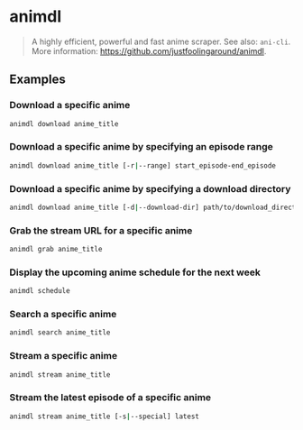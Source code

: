 # animdl

> A highly efficient, powerful and fast anime scraper. See also: `ani-cli`. More information: <https://github.com/justfoolingaround/animdl>.

## Examples

### Download a specific anime

```bash
animdl download anime_title
```

### Download a specific anime by specifying an episode range

```bash
animdl download anime_title [-r|--range] start_episode-end_episode
```

### Download a specific anime by specifying a download directory

```bash
animdl download anime_title [-d|--download-dir] path/to/download_directory
```

### Grab the stream URL for a specific anime

```bash
animdl grab anime_title
```

### Display the upcoming anime schedule for the next week

```bash
animdl schedule
```

### Search a specific anime

```bash
animdl search anime_title
```

### Stream a specific anime

```bash
animdl stream anime_title
```

### Stream the latest episode of a specific anime

```bash
animdl stream anime_title [-s|--special] latest
```
